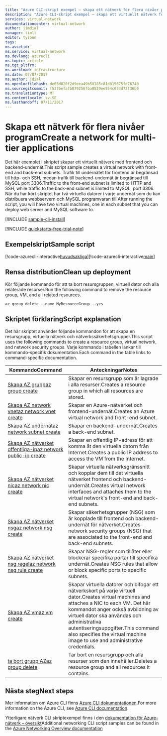 ```yaml
---
title: "Azure CLI-skript exempel – skapa ett nätverk för flera nivåer program | Microsoft Docs"
description: "Azure CLI-skript exempel – skapa ett virtuellt nätverk för program på flera nivåer."
services: virtual-network
documentationcenter: virtual-network
author: jimdial
manager: timlt
editor: tysonn
tags: 
ms.assetid: 
ms.service: virtual-network
ms.devlang: azurecli
ms.topic: article
ms.tgt_pltfrm: 
ms.workload: infrastructure
ms.date: 07/07/2017
ms.author: jdial
ms.openlocfilehash: de65d820f2d9eea49b58185c81d815675fd76740
ms.sourcegitcommit: f537befafb079256fba0529ee554c034d73f36b0
ms.translationtype: MT
ms.contentlocale: sv-SE
ms.lasthandoff: 07/11/2017
---
```

# <a name="create-a-network-for-multi-tier-applications"></a><span data-ttu-id="97b36-103">Skapa ett nätverk för flera nivåer program</span><span class="sxs-lookup"><span data-stu-id="97b36-103">Create a network for multi-tier applications</span></span>

<span data-ttu-id="97b36-104">Det här exemplet i skriptet skapar ett virtuellt nätverk med frontend och backend-undernät.</span><span class="sxs-lookup"><span data-stu-id="97b36-104">This script sample creates a virtual network with front-end and back-end subnets.</span></span> <span data-ttu-id="97b36-105">Trafik till undernätet för frontend är begränsad till http- och SSH, medan trafik till backend-undernät är begränsad till MySQL port 3306.</span><span class="sxs-lookup"><span data-stu-id="97b36-105">Traffic to the front-end subnet is limited to HTTP and SSH, while traffic to the back-end subnet is limited to MySQL, port 3306.</span></span> <span data-ttu-id="97b36-106">När du har kört skriptet har två virtuella datorer i varje undernät som du kan distribuera webbservern och MySQL programvaran till.</span><span class="sxs-lookup"><span data-stu-id="97b36-106">After running the script, you will have two virtual machines, one in each subnet that you can deploy web server and MySQL software to.</span></span>

[!INCLUDE [sample-cli-install](../../../includes/sample-cli-install.md)]

[!INCLUDE [quickstarts-free-trial-note](../../../includes/quickstarts-free-trial-note.md)]


## <a name="sample-script"></a><span data-ttu-id="97b36-107">Exempelskript</span><span class="sxs-lookup"><span data-stu-id="97b36-107">Sample script</span></span>


<span data-ttu-id="97b36-108">[!code-azurecli-interactive[huvudsakliga](../../../cli_scripts/virtual-network/virtual-network-multi-tier-application/virtual-network-multi-tier-application.sh  "för flera nivåer program för virtuella nätverk")]</span><span class="sxs-lookup"><span data-stu-id="97b36-108">[!code-azurecli-interactive[main](../../../cli_scripts/virtual-network/virtual-network-multi-tier-application/virtual-network-multi-tier-application.sh  "Virtual network for multi-tier application")]</span></span>

## <a name="clean-up-deployment"></a><span data-ttu-id="97b36-109">Rensa distribution</span><span class="sxs-lookup"><span data-stu-id="97b36-109">Clean up deployment</span></span> 

<span data-ttu-id="97b36-110">Kör följande kommando för att ta bort resursgruppen, virtuell dator och alla relaterade resurser.</span><span class="sxs-lookup"><span data-stu-id="97b36-110">Run the following command to remove the resource group, VM, and all related resources.</span></span>

```azurecli
az group delete --name MyResourceGroup --yes
```

## <a name="script-explanation"></a><span data-ttu-id="97b36-111">Skriptet förklaring</span><span class="sxs-lookup"><span data-stu-id="97b36-111">Script explanation</span></span>

<span data-ttu-id="97b36-112">Det här skriptet använder följande kommandon för att skapa en resursgrupp, virtuella nätverk och nätverkssäkerhetsgrupper.</span><span class="sxs-lookup"><span data-stu-id="97b36-112">This script uses the following commands to create a resource group, virtual network,  and network security groups.</span></span> <span data-ttu-id="97b36-113">Varje kommando i tabellen länkar till kommando-specifik dokumentation.</span><span class="sxs-lookup"><span data-stu-id="97b36-113">Each command in the table links to command-specific documentation.</span></span>

| <span data-ttu-id="97b36-114">Kommando</span><span class="sxs-lookup"><span data-stu-id="97b36-114">Command</span></span> | <span data-ttu-id="97b36-115">Anteckningar</span><span class="sxs-lookup"><span data-stu-id="97b36-115">Notes</span></span> |
|---|---|
| [<span data-ttu-id="97b36-116">Skapa AZ grupp</span><span class="sxs-lookup"><span data-stu-id="97b36-116">az group create</span></span>](/cli/azure/group#create) | <span data-ttu-id="97b36-117">Skapar en resursgrupp som är lagrade i alla resurser.</span><span class="sxs-lookup"><span data-stu-id="97b36-117">Creates a resource group in which all resources are stored.</span></span> |
| [<span data-ttu-id="97b36-118">Skapa AZ network vnet</span><span class="sxs-lookup"><span data-stu-id="97b36-118">az network vnet create</span></span>](/cli/azure/network/vnet#create) | <span data-ttu-id="97b36-119">Skapar en Azure-nätverket och frontend-undernät.</span><span class="sxs-lookup"><span data-stu-id="97b36-119">Creates an Azure virtual network and front-end subnet.</span></span> |
| [<span data-ttu-id="97b36-120">Skapa AZ undernät</span><span class="sxs-lookup"><span data-stu-id="97b36-120">az network subnet create</span></span>](/cli/azure/network/vnet/subnet#create) | <span data-ttu-id="97b36-121">Skapar en backend-undernät.</span><span class="sxs-lookup"><span data-stu-id="97b36-121">Creates a back-end subnet.</span></span> |
| [<span data-ttu-id="97b36-122">Skapa AZ nätverket offentliga-ip</span><span class="sxs-lookup"><span data-stu-id="97b36-122">az network public-ip create</span></span>](/cli/azure/network/public-ip#create) | <span data-ttu-id="97b36-123">Skapar en offentlig IP-adress för att komma åt den virtuella datorn från Internet.</span><span class="sxs-lookup"><span data-stu-id="97b36-123">Creates a public IP address to access the VM from the Internet.</span></span> |
| [<span data-ttu-id="97b36-124">Skapa AZ nätverket nic</span><span class="sxs-lookup"><span data-stu-id="97b36-124">az network nic create</span></span>](/cli/azure/network/nic#create) | <span data-ttu-id="97b36-125">Skapar virtuella nätverksgränssnitt och kopplar dem till det virtuella nätverket frontend och backend-undernät.</span><span class="sxs-lookup"><span data-stu-id="97b36-125">Creates virtual network interfaces and attaches them to the virtual network's front-end and back-end subnets.</span></span> |
| [<span data-ttu-id="97b36-126">Skapa AZ nätverket nsg</span><span class="sxs-lookup"><span data-stu-id="97b36-126">az network nsg create</span></span>](/cli/azure/network/nsg#create) | <span data-ttu-id="97b36-127">Skapar säkerhetsgrupper (NSG) som är kopplade till frontend och backend-undernät för nätverket.</span><span class="sxs-lookup"><span data-stu-id="97b36-127">Creates network security groups (NSG) that are associated to the front-end and back-end subnets.</span></span> |
| [<span data-ttu-id="97b36-128">Skapa AZ nätverket nsg regel</span><span class="sxs-lookup"><span data-stu-id="97b36-128">az network nsg rule create</span></span>](/cli/azure/network/nsg/rule#create) |<span data-ttu-id="97b36-129">Skapar NSG-regler som tillåter eller blockerar specifika portar till specifika undernät.</span><span class="sxs-lookup"><span data-stu-id="97b36-129">Creates NSG rules that allow or block specific ports to specific subnets.</span></span> |
| [<span data-ttu-id="97b36-130">Skapa AZ vm</span><span class="sxs-lookup"><span data-stu-id="97b36-130">az vm create</span></span>](/cli/azure/vm#create) | <span data-ttu-id="97b36-131">Skapar virtuella datorer och bifogar ett nätverkskort på varje virtuell dator.</span><span class="sxs-lookup"><span data-stu-id="97b36-131">Creates virtual machines and attaches a NIC to each VM.</span></span> <span data-ttu-id="97b36-132">Det här kommandot anger också avbildning av virtuell dator ska användas och administrativa autentiseringsuppgifter.</span><span class="sxs-lookup"><span data-stu-id="97b36-132">This command also specifies the virtual machine image to use and administrative credentials.</span></span> |
| [<span data-ttu-id="97b36-133">ta bort grupp AZ</span><span class="sxs-lookup"><span data-stu-id="97b36-133">az group delete</span></span>](/cli/azure/group#delete) | <span data-ttu-id="97b36-134">Tar bort en resursgrupp och alla resurser som den innehåller.</span><span class="sxs-lookup"><span data-stu-id="97b36-134">Deletes a resource group and all resources it contains.</span></span> |

## <a name="next-steps"></a><span data-ttu-id="97b36-135">Nästa steg</span><span class="sxs-lookup"><span data-stu-id="97b36-135">Next steps</span></span>

<span data-ttu-id="97b36-136">Mer information om Azure CLI finns [Azure CLI dokumentationen](/cli/azure/overview).</span><span class="sxs-lookup"><span data-stu-id="97b36-136">For more information on the Azure CLI, see [Azure CLI documentation](/cli/azure/overview).</span></span>

<span data-ttu-id="97b36-137">Ytterligare nätverk CLI skriptexempel finns i den [dokumentation för Azure-nätverk – översikt](../cli-samples.md)</span><span class="sxs-lookup"><span data-stu-id="97b36-137">Additional networking CLI script samples can be found in the [Azure Networking Overview documentation](../cli-samples.md)</span></span>